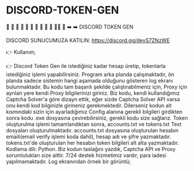 # DISCORD-TOKEN-GEN

🌟 🌟 🌟 🌟 🌟 🌟 🌟 🌟 🌟 🌟 🌟🌟 🌟 
➡️ ➡️  DISCORD TOKEN GEN

DISCORD SUNUCUMUZA KATILIN:
https://discord.gg/deyS7ZNzWE

👉 Kullanım;

👉 Discord Token Gen ile istediğiniz kadar hesap üretip, tokenlarla istediğiniz işlemi yapabilirsiniz. Program arka planda çalışmaktadır, ön planda sadece sistemin hangi aşamada olduğunu gösteren log ekranı bulunmaktadır. Bu kodu tam başarılı şekilde çalıştırabilmeniz için, Proxy için ayrılan yere kendi Proxy bilgilerinizi giriniz. Biz kodu, kendi kullandığımız Captcha Solver'a göre dizayn ettik, eğer sizde Captcha Solver API varsa onu kendi kod bilginizle girmeniz gerekmektedir. Dilerseniz kodun alt kısmındaki sizin için ayarladığımız Config alanına gerekli bilgileri girdikten sonra kodu .exe dosyasına çevirebilirsiniz, gerekli kodu size sağlarız. Token oluşturulma işlemi tamamlandıktan sonra, accounts.txt ve tokens.txt Text dosyaları oluşturulmaktadır. accounts.txt dosyasına oluşturulan hesabın emaili(email verify işlemi koda dahil), hesap adı ve şifre yazmaktadır. tokens.txt'de oluşturulan her hesabın token bilgileri alt alta yazmaktadır. Kodlama dili: Python. Biz kodun taslağını yazdık, Captcha API ve Proxy sorumlulukları size aittir. 7/24 destek hizmetimiz vardır, para iadesi yapılmamaktadır. Log ekranından örnek bir görüntü;
